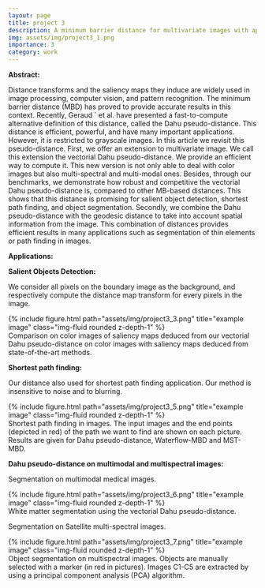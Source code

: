```yaml
---
layout: page
title: project 3
description: A minimum barrier distance for multivariate images with applications
img: assets/img/project3_1.png
importance: 3
category: work
---
```


<b>Abstract: </b>


Distance transforms and the saliency maps they induce are widely used in image processing, computer
vision, and pattern recognition. The minimum barrier distance (MBD) has proved to provide accurate
results in this context. Recently, Geraud ´ et al. have presented a fast-to-compute alternative definition
of this distance, called the Dahu pseudo-distance. This distance is efficient, powerful, and have many
important applications. However, it is restricted to grayscale images. In this article we revisit this pseudo-distance. First, we offer an extension to multivariate image. We call this extension the vectorial
Dahu pseudo-distance. We provide an efficient way to compute it. This new version is not only able
to deal with color images but also multi-spectral and multi-modal ones. Besides, through our benchmarks, we demonstrate how robust and competitive the vectorial Dahu pseudo-distance is, compared
to other MB-based distances. This shows that this distance is promising for salient object detection,
shortest path finding, and object segmentation. Secondly, we combine the Dahu pseudo-distance with
the geodesic distance to take into account spatial information from the image. This combination of
distances provides efficient results in many applications such as segmentation of thin elements or path
finding in images.





<b>Applications: </b>


<b>Salient Objects Detection: </b>


We consider all pixels on the boundary image as the background, and respectively compute the distance map transform for every pixels in the image.

<div class="row">
    <div class="col-sm mt-3 mt-md-0">
        {% include figure.html path="assets/img/project3_3.png" title="example image" class="img-fluid rounded z-depth-1" %}
    </div>
</div>
<div class="caption">
     Comparison on color images of saliency maps deduced from our vectorial Dahu pseudo-distance on color images with saliency maps deduced from state-of-the-art methods.
</div>


<b>Shortest path finding: </b>


Our distance also used for shortest path finding application. Our method is insensitive to noise and to blurring.

<div class="row">
    <div class="col-sm mt-3 mt-md-0">
        {% include figure.html path="assets/img/project3_5.png" title="example image" class="img-fluid rounded z-depth-1" %}
    </div>
</div>
<div class="caption">
    Shortest path finding in images. The input images and the end points (depicted in red) of the path we want to find are shown on each picture. Results are given for Dahu pseudo-distance, Waterflow-MBD and MST-MBD.
</div>


<b>Dahu pseudo-distance on multimodal and multispectral images: </b>


Segmentation on multimodal medical images.

<div class="row">
    <div class="col-sm mt-3 mt-md-0">
        {% include figure.html path="assets/img/project3_6.png" title="example image" class="img-fluid rounded z-depth-1" %}
    </div>
</div>
<div class="caption">
    White matter segmentation using the vectorial Dahu pseudo-distance. 
</div>

Segmentation on Satellite multi-spectral images.

<div class="row">
    <div class="col-sm mt-3 mt-md-0">
        {% include figure.html path="assets/img/project3_7.png" title="example image" class="img-fluid rounded z-depth-1" %}
    </div>
</div>
<div class="caption">
    Object segmentation on multispectral images. Objects are manually selected with a marker (in red in pictures). Images C1-C5 are extracted by using a principal component analysis (PCA) algorithm. 
</div>